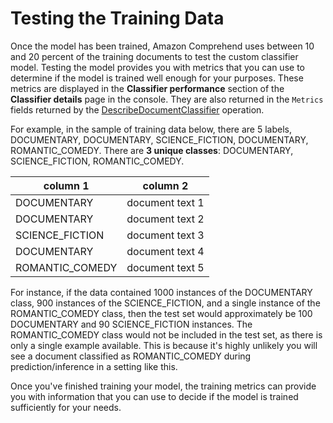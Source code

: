 # Testing the Training Data<a name="testing-the-model"></a>

Once the model has been trained, Amazon Comprehend uses between 10 and 20 percent of the training documents to test the custom classifier model\. Testing the model provides you with metrics that you can use to determine if the model is trained well enough for your purposes\. These metrics are displayed in the **Classifier performance** section of the **Classifier details** page in the console\. They are also returned in the `Metrics` fields returned by the [DescribeDocumentClassifier](API_DescribeDocumentClassifier.md) operation\.

For example, in the sample of training data below, there are 5 labels, DOCUMENTARY, DOCUMENTARY, SCIENCE\_FICTION, DOCUMENTARY, ROMANTIC\_COMEDY\. There are **3 unique classes**: DOCUMENTARY, SCIENCE\_FICTION, ROMANTIC\_COMEDY\. 


| column 1 | column 2 | 
| --- | --- | 
| DOCUMENTARY | document text 1 | 
| DOCUMENTARY | document text 2 | 
| SCIENCE\_FICTION | document text 3 | 
| DOCUMENTARY | document text 4 | 
| ROMANTIC\_COMEDY | document text 5 | 

For instance, if the data contained 1000 instances of the DOCUMENTARY class, 900 instances of the SCIENCE\_FICTION, and a single instance of the ROMANTIC\_COMEDY class, then the test set would approximately be 100 DOCUMENTARY and 90 SCIENCE\_FICTION instances\. The ROMANTIC\_COMEDY class would not be included in the test set, as there is only a single example available\. This is because it's highly unlikely you will see a document classified as ROMANTIC\_COMEDY during prediction/inference in a setting like this\. 

Once you've finished training your model, the training metrics can provide you with information that you can use to decide if the model is trained sufficiently for your needs\. 